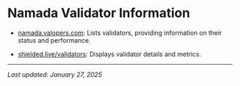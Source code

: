 # Namada Validator Information

* [namada.valopers.com](namada.valopers.com): Lists validators, providing information on their status and performance.

* [shielded.live/validators](shielded.live/validators): Displays validator details and metrics.

--- 
_Last updated: January 27, 2025_ 
